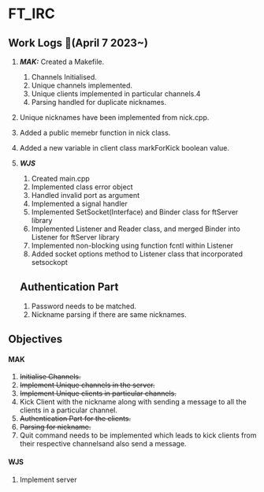 # FT_IRC

## Work Logs :notebook_with_decorative_cover:(April 7 2023~)
1.	***MAK:***	Created a Makefile.
	1. Channels Initialised.
	2. Unique channels implemented.
	3. Unique clients implemented in particular channels.4
	4. Parsing handled for duplicate nicknames.
   5. Unique nicknames have been implemented from nick.cpp.
   6. Added a public memebr function in nick class.
   7. Added a new variable in client class markForKick boolean value.
2. ***WJS*** 
   1. Created main.cpp
   2. Implemented class error object
   3. Handled invalid port as argument
   4. Implemented a signal handler
   5. Implemented SetSocket(Interface) and Binder class for ftServer library
   6. Implemented Listener and Reader class, and merged Binder into Listener for ftServer library
   7. Implemented non-blocking using function fcntl within Listener
   8. Added socket options method to Listener class that incorporated setsockopt
   
   ## Authentication Part
   1. Password needs to be matched.
   2. Nickname parsing if there are same nicknames.

## Objectives

#### MAK
1. ~~Initialise Channels.~~
2. ~~Implement Unique channels in the server.~~
3. ~~Implement Unique clients in particular channels.~~
4. Kick Client with the nickname along with sending a message to all the clients in a particular channel.
5. ~~Authentication Part for the clients.~~
6. ~~Parsing for nickname.~~
7. Quit command needs to be implemented which leads to kick clients from their respective channelsand also send a message.


#### WJS
1. Implement server

